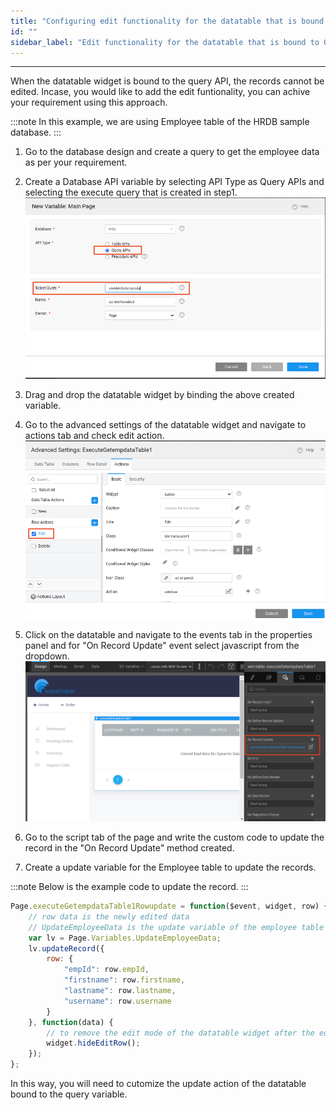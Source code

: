```yaml
---
title: "Configuring edit functionality for the datatable that is bound to Query API"
id: ""
sidebar_label: "Edit functionality for the datatable that is bound to Query API"
---
```

---

When the datatable widget is bound to the query API, the records cannot be edited. Incase, you would like to add the edit funtionality, you can achive your requirement using this approach.

:::note
In this example, we are using Employee table of the HRDB sample database.
:::

1. Go to the database design and create a query to get the employee data as per your requirement.

2. Create a Database API variable by selecting API Type as Query APIs and selecting the execute query that is created in step1.
[![Query-variable-creation](/learn/assets/query-variable-creation.png)](/learn/assets/query-variable-creation.png)

3. Drag and drop the datatable widget by binding the above created variable.

4. Go to the advanced settings of the datatable widget and navigate to actions tab and check edit action.
[![check edit action in datatable](/learn/assets/edit-action-check.png)](/learn/assets/edit-action-check.png)

5. Click on the datatable and navigate to the events tab in the properties panel and for "On Record Update" event select javascript from the dropdown.
[![onrecordupdate event](/learn/assets/onrecordupdate-event.png)](/learn/assets/onrecordupdate-event.png)

6. Go to the script tab of the page and write the custom code to update the record in the "On Record Update" method created. 

7. Create a update variable for the Employee table to update the records.

:::note
Below is the example code to update the record.
:::

```js
Page.executeGetempdataTable1Rowupdate = function($event, widget, row) {
    // row data is the newly edited data
    // UpdateEmployeeData is the update variable of the employee table
    var lv = Page.Variables.UpdateEmployeeData;
    lv.updateRecord({
        row: {
            "empId": row.empId,
            "firstname": row.firstname,
            "lastname": row.lastname,
            "username": row.username
        }
    }, function(data) {
        // to remove the edit mode of the datatable widget after the edit action is performed. 
        widget.hideEditRow();
    });
};

```

In this way, you will need to cutomize the update action of the datatable bound to the query variable.
